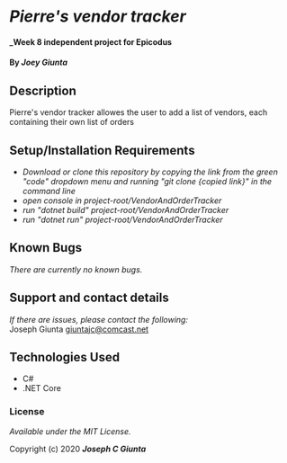 # _Pierre's vendor tracker_

#### _Week 8 independent project for Epicodus

#### By _**Joey Giunta**_

## Description
Pierre's vendor tracker allowes the user to add a list of vendors, each containing their own list of orders


## Setup/Installation Requirements

* _Download or clone this repository by copying the link from the green "code" dropdown menu and running "git clone {copied link}" in the command line_
* _open console in project-root/VendorAndOrderTracker_
* _run "dotnet build" project-root/VendorAndOrderTracker_
* _run "dotnet run" project-root/VendorAndOrderTracker_

## Known Bugs

_There are currently no known bugs._

## Support and contact details

_If there are issues, please contact the following:_  
Joseph Giunta <giuntajc@comcast.net>


## Technologies Used
- C#
- .NET Core

### License

*Available under the MIT License.*

Copyright (c) 2020 **_Joseph C Giunta_**
